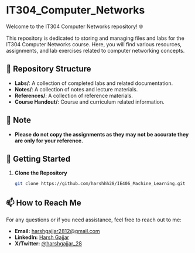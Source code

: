 # IT304_Computer_Networks

Welcome to the IT304 Computer Networks repository! 🌐

This repository is dedicated to storing and managing files and labs for the IT304 Computer Networks course. Here, you will find various resources, assignments, and lab exercises related to computer networking concepts.

## 📁 Repository Structure

- **Labs/**: A collection of completed labs and related documentation.
- **Notes/**: A collection of notes and lecture materials.
- **References/**: A collection of reference materials.
- **Course Handout/**: Course and curriculum related information.

## 📝 Note

- **Please do not copy the assignments as they may not be accurate they are only for your reference.**

## 🚀 Getting Started

1. **Clone the Repository**
   ```bash
   git clone https://github.com/harshhh28/IE406_Machine_Learning.git
   ```

## 📫 How to Reach Me

For any questions or if you need assistance, feel free to reach out to me:

- **Email:** [harshgajjar2812@gmail.com](mailto:harshgajjar2812@gmail.com)
- **LinkedIn:** [Harsh Gajjar](https://www.linkedin.com/in/harsh-gajjar-936536209)
- **X/Twitter:** [@harshgajjar_28](https://x.com/harshgajjar_28)
